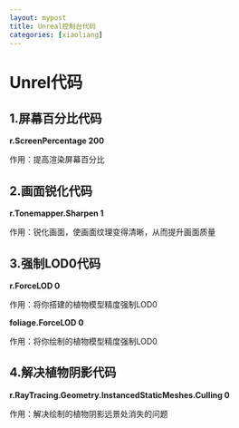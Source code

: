 ```yaml
---
layout: mypost
title: Unreal控制台代码
categories: [xiaoliang]
---
```


# Unrel代码

## 1.屏幕百分比代码

**r.ScreenPercentage 200**

作用：提高渲染屏幕百分比

## 2.画面锐化代码

**r.Tonemapper.Sharpen 1**

作用：锐化画面，使画面纹理变得清晰，从而提升画面质量

## 3.强制LOD0代码

**r.ForceLOD 0**

作用：将你搭建的植物模型精度强制LOD0

**foliage.ForceLOD 0**

作用：将你绘制的植物模型精度强制LOD0

## 4.解决植物阴影代码

**r.RayTracing.Geometry.InstancedStaticMeshes.Culling 0**

作用：解决绘制的植物阴影远景处消失的问题
